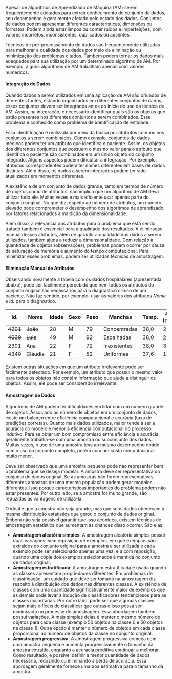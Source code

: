 Apesar de algoritmos de Aprendizado de Máquina (AM) serem frequentemente adotados para extrair conhecimento de conjunto de dados, seu desempenho é geralmente afetado pelo estado dos dados. Conjuntos de dados podem apresentar diferentes características, dimensões ou formatos. Podem ainda estar limpos ou conter ruídos e imperfeições, com valores incorretos, inconsistentes, duplicados ou ausentes.

Técnicas de pré-processamento de dados são frequentemente utilizadas para melhorar a qualidade dos dados por meio da eliminação ou minimização dos problemas citados. Também podem tornar os dados mais adequados para sua utilização por um determinado algoritmo de AM. Por exemplo, alguns algoritmos de AM trabalham apenas com valores numéricos.

#### Integração de Dados

Quando dados a serem utilizados em uma aplicação de AM são oriundos de diferentes fontes, estando organizados em diferentes conjuntos de dados, esses conjuntos devem ser integrados antes do início do uso da técnica de AM.  Assim, na integração, é necessário identificar quais são os objetos que estão presentes nos diferentes conjuntos a serem combinados. Esse problema é conhecido como problema de identificação de entidade.

Essa identificação é realizada por meio da busca por atributos comuns nos conjuntos a serem combinados. Como exemplo, conjuntos de dados médicos podem ter um atributo que identifica o paciente. Assim, os objetos dos diferentes conjuntos que possuem o mesmo valor para o atributo que identifica o paciente são combinados em um único objeto do conjunto integrado. Alguns aspectos podem dificultar a integração. Por exemplo, atributos correspondentes podem ter nomes diferentes em bases de dados distintas. Além disso, os dados a serem integrados podem ter sido atualizados em momentos diferentes. 

A existência de um conjunto de dados grande, tanto em termos de número de objetos como de atributos, não implica que um algoritmo de AM deva utilizar todo ele. Muitas vezes é mais eficiente usar apenas parte do conjunto original. No que diz respeito ao número de atributos, um número elevado pode comprometer o desempenho dos algoritmos de aprendizado, por fatores relacionados à maldição da dimensionalidade. 

Além disso, a relevância dos atributos para o problema que está sendo tratado também é essencial para a qualidade dos resultados. A eliminação manual desses atributos, além de garantir a qualidade dos dados a serem utilizados, também ajuda a reduzir a dimensionalidade. Com relação à quantidade de objetos (observações), problemas podem ocorrer por causa da saturação de memória e aumento do tempo computacional. Para minimizar esses problemas, podem ser utilizadas técnicas de amostragem.

#### Eliminação Manual de Atributos

Observando novamente a tabela com os dados hospitalares (apresentada abaixo), pode ser facilmente percebido que nem todos os atributos do conjunto original são necessários para o diagnóstico clínico de um paciente. Não faz sentido, por exemplo, usar os valores dos atributos *Nome* e *Id.* para o diagnóstico.

| **Id.**  | **Nome**    | Idade | Sexo | Peso | Manchas      | Temp. | # Int. | Est. | Diagnóstico |
| -------- | ----------- | ----- | ---- | ---- | ------------ | ----- | ------ | ---- | ----------- |
| ~~4201~~ | ~~João~~    | 28    | M    | 79   | Concentradas | 38,0  | 2      | SP   | Doente      |
| ~~4039~~ | ~~Luiz~~    | 49    | M    | 92   | Espalhadas   | 38,0  | 2      | RS   | Saudável    |
| ~~2301~~ | ~~Ana~~     | 22    | F    | 72   | Inexistentes | 38,0  | 3      | RJ   | Doente      |
| ~~4340~~ | ~~Cláudia~~ | 21    | F    | 52   | Uniformes    | 37,6  | 1      | PE   | Saudável    |
Existem outras situações em que um atributo irrelevante pode ser facilmente detectado. Por exemplo, um atributo que possui o mesmo valor para todos os objetos não contém informação que ajude a distinguir os objetos. Assim, ele pode ser considerado irrelevante.

#### Amostragem de Dados

Algoritmos de AM podem ter dificuldades em lidar com um número grande de objetos. Associado ao número de objetos em um conjunto de dados, existe um balanço entre eficiência computacional e acurácia (taxa de predições corretas). Quanto mais dados utilizados, maior tende a ser a acurácia do modelo e menor a eficiência computacional do processo indutivo. Para se obter um bom compromisso entre eficiência e acurácia, geralmente trabalha-se com uma amostra ou subconjunto dos dados. Muitas vezes, o uso de uma amostra leva ao mesmo desempenho obtido com o uso do conjunto completo, porém com um custo computacional muito menor.

Deve ser observado que uma amostra pequena pode não representar bem o problema que se deseja modelar. A amostra deve ser representativa do conjunto de dados original. Se as amostras não forem representativas, diferentes amostras de uma mesma população podem gerar modelos diferentes. Isso porque características importantes do problema podem não estar presentes. Por outro lado, se a amostra for muito grande, são reduzidas as vantagens de utilizá-la.

O ideal é que a amostra não seja grande, mas que seus dados obedeçam à mesma distribuição estatística que gerou o conjunto de dados original. Embora não seja possível garantir que isso aconteça, existem técnicas de amostragem estatística que aumentam as chances disso ocorrer. São elas:

- **Amostragem aleatória simples**: A amostragem aleatória simples possui duas variações: sem reposição de exemplos, em que exemplos são extraídos do conjunto original para a amostra a ser utilizada e cada exemplo pode ser selecionado apenas uma vez; e a com reposição, quando uma cópia dos exemplos selecionados é mantida no conjunto de dados original.
- **Amostragem estratificada**: A amostragem estratificada é usada quando as classes apresentam propriedades diferentes. Em problemas de classificação, um cuidado que deve ser tomado na amostragem diz respeito à distribuição dos dados nas diferentes classes. A existência de classes com uma quantidade significativamente maior de exemplos que as demais pode levar à indução de classificadores tendenciosos para as classes majoritárias. Por outro lado, pode ser que algumas classes sejam mais difíceis de classificar que outras e isso possa ser minimizado no processo de amostragem. Essa abordagem também possui variações. A mais simples delas é manter o mesmo número de objetos para cada classe (exemplo 50 objetos na classe 0 e 50 objetos na classe 1). Outra opção é manter o número de objetos em cada classe proporcional ao número de objetos da classe no conjunto original.
- **Amostragem progressiva**: A amostragem progressiva começa com uma amostra pequena e aumenta progressivamente o tamanho da amostra extraída, enquanto a acurácia preditiva continuar a melhorar. Como resultado, é possível definir a menor quantidade de dados necessária, reduzindo ou eliminando a perda de acurácia. Essa abordagem geralmente fornece uma boa estimativa para o tamanho da amostra.

